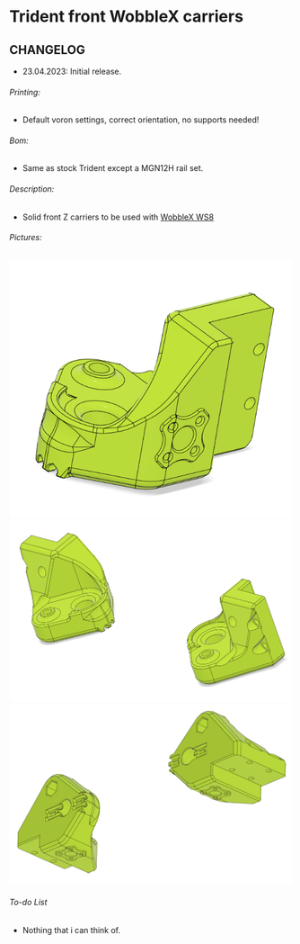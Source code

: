 # Trident front WobbleX carriers
## CHANGELOG
- 23.04.2023: Initial release.

###### Printing:
- Default voron settings, correct orientation, no supports needed!

###### Bom:
- Same as stock Trident except a MGN12H rail set.

###### Description:
- Solid front Z carriers to be used with [WobbleX WS8](https://github.com/MirageC79/Interfaces-for-WobbleX-integration/tree/main/Voron/Trident)

###### Pictures:
![](./pics/1.png)
![](./pics/2.png)
![](./pics/3.png)
###### To-do List
- Nothing that i can think of.
